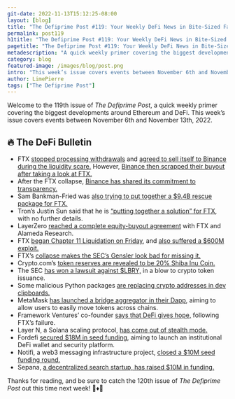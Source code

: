 ```yaml
---
git-date: 2022-11-13T15:12:25-08:00
layout: [blog]
title: "The Defiprime Post #119: Your Weekly DeFi News in Bite-Sized Fashion"
permalink: post119
h1title: "The Defiprime Post #119: Your Weekly DeFi News in Bite-Sized Fashion"
pagetitle: "The Defiprime Post #119: Your Weekly DeFi News in Bite-Sized Fashion"
metadescription: "A quick weekly primer covering the biggest developments around Ethereum and DeFi. This week’s issue covers events between November 6th and November 13th, 2022"
category: blog
featured-image: /images/blog/post.png
intro: "This week’s issue covers events between November 6th and November 13th, 2022"
author: LimePierre
tags: ["The Defiprime Post"]
---
```


Welcome to the 119th issue of _The Defiprime Post_, a quick weekly primer covering the biggest developments around Ethereum and DeFi. This week’s issue covers events between November 6th and November 13th, 2022.

## 🔥 The DeFi Bulletin

- FTX [stopped processing withdrawals](https://www.theblock.co/post/184176/ftx-appears-to-have-stopped-processing-withdrawals-on-chain-data-show) and [agreed to sell itself to Binance during the liquidity scare.](https://www.coindesk.com/business/2022/11/08/ftx-reaches-deal-with-binance-amid-liquidity-scare-sam-bankman-fried-says/) However, [Binance then scrapped their buyout after taking a look at FTX. ](https://www.coindesk.com/business/2022/11/09/binance-is-strongly-leaning-toward-scrapping-ftx-rescue-takeover-after-first-glance-at-books-source/)
- After the FTX collapse, [Binance has shared its commitment to transparency.](https://www.binance.com/en/blog/community/our-commitment-to-transparency-2895840147147652626)
- Sam Bankman-Fried was [also trying to put together a \$9.4B rescue package for FTX. ](https://www.reuters.com/technology/exclusive-bankman-fried-seeks-94-bln-package-ftx-rescue-sources-2022-11-10/)
- Tron’s Justin Sun said that he is [“putting together a solution” for FTX](https://www.coindesk.com/business/2022/11/10/without-details-trons-justin-sun-says-hes-putting-together-solution-for-ftx/), with no further details.
- LayerZero [reached a complete equity-buyout agreement](https://www.theblock.co/post/185678/layerzero-reaches-a-complete-equity-buy-out-agreement-with-ftx-and-alameda) with FTX and Alameda Research.
- FTX [began Chapter 11 Liquidation on Friday](https://twitter.com/FTX_Official/status/1591071832823959552), and [also suffered a \$600M exploit.](https://www.coindesk.com/business/2022/11/12/ftx-crypto-wallets-see-mysterious-late-night-outflows-totalling-more-than-380m/)
- FTX’s [collapse makes the SEC’s Gensler look bad for missing it.](https://fortune.com/crypto/2022/11/11/sbfs-disgrace-could-make-things-awkward-for-gary-gensler-and-the-democrats/)
- Crypto.com’s [token reserves are revealed to be 20% Shiba Inu Coin.](https://www.coindesk.com/markets/2022/11/11/cryptocom-preliminary-audit-shows-that-20-of-its-assets-are-in-shiba-inu-coin/)
- The SEC [has won a lawsuit against \$LBRY,](https://www.theblock.co/post/183770/sec-wins-suit-against-lbry-in-major-blow-to-crypto-token-issuance) in a blow to crypto token issuance.
- Some malicious Python packages [are replacing crypto addresses in dev clipboards. ](https://blog.phylum.io/pypi-malware-replaces-crypto-addresses-in-developers-clipboard)
- MetaMask [has launched a bridge aggregator in their Dapp](https://metamask.io/news/latest/meta-mask-launches-bridge-aggregator-in-dapp-to-easily-move-tokens-across-chains/), aiming to allow users to easily move tokens across chains.
- Framework Ventures’ co-founder [says that DeFi gives hope,](https://techcrunch.com/2022/11/11/framework-ventures-co-founder-says-defi-gives-hope-following-ftx-collapse/) following FTX’s failure.
- Layer N, a Solana scaling protocol, [has come out of stealth mode. ](https://www.theblock.co/post/183819/solana-scaling-protocol-layer-n-comes-out-of-stealth-mode)
- Fordefi [secured \$18M in seed funding](https://www.prnewswire.com/il/news-releases/fordefi-raises-18m-seed-round-to-launch-institutional-defi-wallet-and-security-platform-301671581.html), aiming to launch an institutional DeFi wallet and security platform.
- Notifi, a web3 messaging infrastructure project, [closed a \$10M seed funding round.](https://techcrunch.com/2022/11/09/web3-messaging-infrastructure-notifi-raises-10m-seed-round-co-led-by-hashed-race-capital/)
- Sepana, [a decentralized search startup, has raised \$10M in funding. ](https://www.theblock.co/post/184102/decentralized-search-startup-sepana-raises-10-million)

Thanks for reading, and be sure to catch the 120th issue of _The Defiprime Post_ out this time next week! 👋♦️👋
